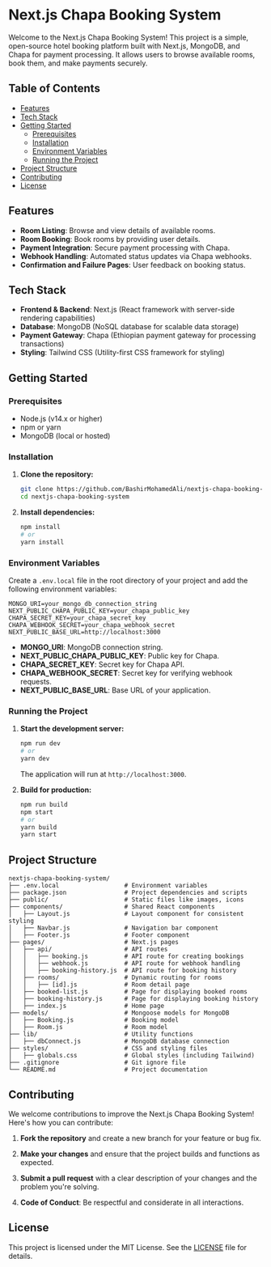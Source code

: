 
# Next.js Chapa Booking System

Welcome to the Next.js Chapa Booking System! This project is a simple, open-source hotel booking platform built with Next.js, MongoDB, and Chapa for payment processing. It allows users to browse available rooms, book them, and make payments securely.

## Table of Contents

- [Features](#features)
- [Tech Stack](#tech-stack)
- [Getting Started](#getting-started)
  - [Prerequisites](#prerequisites)
  - [Installation](#installation)
  - [Environment Variables](#environment-variables)
  - [Running the Project](#running-the-project)
- [Project Structure](#project-structure)
- [Contributing](#contributing)
- [License](#license)

## Features

- **Room Listing**: Browse and view details of available rooms.
- **Room Booking**: Book rooms by providing user details.
- **Payment Integration**: Secure payment processing with Chapa.
- **Webhook Handling**: Automated status updates via Chapa webhooks.
- **Confirmation and Failure Pages**: User feedback on booking status.

## Tech Stack

- **Frontend & Backend**: Next.js (React framework with server-side rendering capabilities)
- **Database**: MongoDB (NoSQL database for scalable data storage)
- **Payment Gateway**: Chapa (Ethiopian payment gateway for processing transactions)
- **Styling**: Tailwind CSS (Utility-first CSS framework for styling)

## Getting Started

### Prerequisites

- Node.js (v14.x or higher)
- npm or yarn
- MongoDB (local or hosted)

### Installation

1. **Clone the repository:**

   ```bash
   git clone https://github.com/BashirMohamedAli/nextjs-chapa-booking-system.git
   cd nextjs-chapa-booking-system
   ```

2. **Install dependencies:**

   ```bash
   npm install
   # or
   yarn install
   ```

### Environment Variables

Create a `.env.local` file in the root directory of your project and add the following environment variables:

```
MONGO_URI=your_mongo_db_connection_string
NEXT_PUBLIC_CHAPA_PUBLIC_KEY=your_chapa_public_key
CHAPA_SECRET_KEY=your_chapa_secret_key
CHAPA_WEBHOOK_SECRET=your_chapa_webhook_secret
NEXT_PUBLIC_BASE_URL=http://localhost:3000
```

- **MONGO_URI**: MongoDB connection string.
- **NEXT_PUBLIC_CHAPA_PUBLIC_KEY**: Public key for Chapa.
- **CHAPA_SECRET_KEY**: Secret key for Chapa API.
- **CHAPA_WEBHOOK_SECRET**: Secret key for verifying webhook requests.
- **NEXT_PUBLIC_BASE_URL**: Base URL of your application.

### Running the Project

1. **Start the development server:**

   ``` bash
   npm run dev
   # or
   yarn dev
   ```

   The application will run at `http://localhost:3000`.

2. **Build for production:**

   ```bash
   npm run build
   npm start
   # or
   yarn build
   yarn start
   ```

## Project Structure

```
nextjs-chapa-booking-system/
├── .env.local                  # Environment variables
├── package.json                # Project dependencies and scripts
├── public/                     # Static files like images, icons
├── components/                 # Shared React components
│   ├── Layout.js               # Layout component for consistent styling
│   ├── Navbar.js               # Navigation bar component
│   ├── Footer.js               # Footer component
├── pages/                      # Next.js pages
│   ├── api/                    # API routes
│   │   ├── booking.js          # API route for creating bookings
│   │   ├── webhook.js          # API route for webhook handling
│   │   ├── booking-history.js  # API route for booking history
│   ├── rooms/                  # Dynamic routing for rooms
│   │   ├── [id].js             # Room detail page
│   ├── booked-list.js          # Page for displaying booked rooms
│   ├── booking-history.js      # Page for displaying booking history
│   ├── index.js                # Home page
├── models/                     # Mongoose models for MongoDB
│   ├── Booking.js              # Booking model
│   ├── Room.js                 # Room model
├── lib/                        # Utility functions
│   ├── dbConnect.js            # MongoDB database connection
├── styles/                     # CSS and styling files
│   ├── globals.css             # Global styles (including Tailwind)
├── .gitignore                  # Git ignore file
└── README.md                   # Project documentation
```

## Contributing

We welcome contributions to improve the Next.js Chapa Booking System! Here's how you can contribute:

1. **Fork the repository** and create a new branch for your feature or bug fix.

2. **Make your changes** and ensure that the project builds and functions as expected.

3. **Submit a pull request** with a clear description of your changes and the problem you're solving.

4. **Code of Conduct**: Be respectful and considerate in all interactions.

## License

This project is licensed under the MIT License. See the [LICENSE](LICENSE) file for details.
